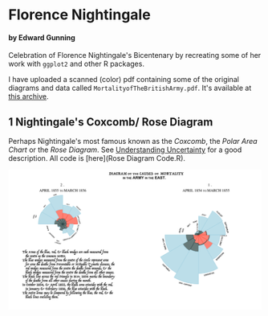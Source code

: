 # Florence Nightingale
#### by Edward Gunning

Celebration of Florence Nightingale's Bicentenary by recreating some of her work with `ggplot2` and other R packages.

I have uploaded a scanned (color) pdf containing some of the original diagrams and data called  `MortalityofTheBritishArmy.pdf`. It's available at [this archive](https://archive.org/details/mortalityofbriti00lond/page/n41/mode/2up).


## 1 Nightingale's Coxcomb/ Rose Diagram
Perhaps Nightingale's most famous known as the _Coxcomb_, the _Polar Area Chart_ or the _Rose Diagram_. See [Understanding Uncertainty](https://understandinguncertainty.org/node/214) for a good description. All code is [here](Rose Diagram Code.R).

![](causesofmortality.png)
